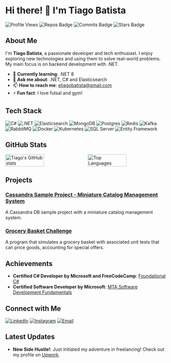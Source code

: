 # Hi there! 👋 I'm Tiago Batista

![Profile Views](https://komarev.com/ghpvc/?username=tiagobatista&color=blueviolet&style=for-the-badge)
![Repos Badge](https://img.shields.io/badge/Repositories-Number_of_Repos-blue?style=for-the-badge)
![Commits Badge](https://img.shields.io/badge/Commits-Number_of_Commits-orange?style=for-the-badge)
![Stars Badge](https://img.shields.io/badge/Stars-Number_of_Stars-yellow?style=for-the-badge)

## About Me

I'm **Tiago Batista**, a passionate developer and tech enthusiast. I enjoy exploring new technologies and using them to solve real-world problems. My main focus is on backend development with .NET.

- 🌱 **Currently learning**: .NET 8
- 💬 **Ask me about**: .NET, C# and Elasticsearch
- 📫 **How to reach me**: [etiagobatista@gmail.com](mailto:etiagobatista@gmail.com)
- ⚡ **Fun fact**: I love futsal and gym!

## Tech Stack

![C#](https://img.shields.io/badge/-C%23-239120?style=for-the-badge&logo=c-sharp&logoColor=white)
![.NET](https://img.shields.io/badge/-.NET-512BD4?style=for-the-badge&logo=dotnet&logoColor=white)
![Elasticsearch](https://img.shields.io/badge/-Elasticsearch-005571?style=for-the-badge&logo=elasticsearch&logoColor=white)
![MongoDB](https://img.shields.io/badge/-MongoDB-47A248?style=for-the-badge&logo=mongodb&logoColor=white)
![Postgres](https://img.shields.io/badge/-Postgres-336791?style=for-the-badge&logo=postgresql&logoColor=white)
![Redis](https://img.shields.io/badge/-Redis-DC382D?style=for-the-badge&logo=redis&logoColor=white)
![Kafka](https://img.shields.io/badge/-Kafka-231F20?style=for-the-badge&logo=apache-kafka&logoColor=white)
![RabbitMQ](https://img.shields.io/badge/-RabbitMQ-FF6600?style=for-the-badge&logo=rabbitmq&logoColor=white)
![Docker](https://img.shields.io/badge/-Docker-2496ED?style=for-the-badge&logo=docker&logoColor=white)
![Kubernetes](https://img.shields.io/badge/-Kubernetes-326CE5?style=for-the-badge&logo=kubernetes&logoColor=white)
![SQL Server](https://img.shields.io/badge/-SQL%20Server-CC2927?style=for-the-badge&logo=microsoft-sql-server&logoColor=white)
![Entity Framework](https://img.shields.io/badge/-Entity%20Framework-512BD4?style=for-the-badge&logo=.net&logoColor=white)

## GitHub Stats

<div style="display: flex; justify-content: space-between;">
  <img src="https://github-readme-stats.vercel.app/api?username=tiagobatista&show_icons=true&theme=default" alt="Tiago's GitHub stats" style="width: 49%;" />
  <img src="https://github-readme-stats.vercel.app/api/top-langs/?username=tiagobatista&layout=compact&theme=default" alt="Top Languages" style="width: 49%;" />
</div>

## Projects

### [Cassandra Sample Project - Miniature Catalog Management System](https://github.com/tiagobatista/cassandra-sample-project-catalog-management-system)
A Cassandra DB sample project with a miniature catalog management system.

### [Grocery Basket Challenge](https://github.com/tiagobatista/grocery-basket-challenge)
A program that simulates a grocery basket with associated unit tests that can price goods, accounting for special offers.

## Achievements

- **Certified C# Developer by Microsoft and FreeCodeCamp**: [Foundational C#](https://www.freecodecamp.org/certification/tiagobatista/foundational-c-sharp-with-microsoft)
- **Certified Software Developer by Microsoft**: [MTA Software Development Fundamentals](https://www.credly.com/badges/d7c0a434-978e-48a1-9594-3924e90a0cfb)

## Connect with Me

[![LinkedIn](https://img.shields.io/badge/-LinkedIn-0A66C2?style=for-the-badge&logo=linkedin&logoColor=white)](https://www.linkedin.com/in/tiagobatista94)
[![Instagram](https://img.shields.io/badge/-Instagram-E4405F?style=for-the-badge&logo=instagram&logoColor=white)](https://instagram.com/tiagobatista94)
[![Email](https://img.shields.io/badge/-Email-D14836?style=for-the-badge&logo=gmail&logoColor=white)](mailto:etiagobatista@gmail.com)

## Latest Updates

- **New Side Hustle!**: Just initiated my adventure in freelancing! Check out my profile on [Upwork](https://www.upwork.com/freelancers/~01a05819be3510cc63).
